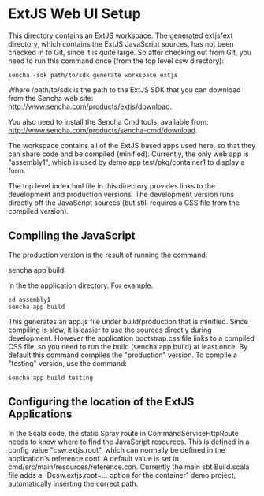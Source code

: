 ExtJS Web UI Setup
==================

This directory contains an ExtJS workspace.  The generated extjs/ext
directory, which contains the ExtJS JavaScript sources, has not been
checked in to Git, since it is quite large.  So after checking out
from Git, you need to run this command once (from the top level csw
directory):

    sencha -sdk path/to/sdk generate workspace extjs

Where /path/to/sdk is the path to the ExtJS SDK that you can download
from the Sencha web site:
http://www.sencha.com/products/extjs/download.

You also need to install the Sencha Cmd tools, available from:
http://www.sencha.com/products/sencha-cmd/download.

The workspace contains all of the ExtJS based apps used here, so that
they can share code and be compiled (minified). Currently, the only
web app is "assembly1", which is used by demo app test/pkg/container1
to display a form.

The top level index.hml file in this directory provides links to the
development and production versions.  The development version runs
directly off the JavaScript sources (but still requires a CSS file
from the compiled version).

Compiling the JavaScript
------------------------

The production version is the result of running the command:

   sencha app build

in the the application directory. For example.

    cd assembly1
    sencha app build

This generates an app.js file under build/production that is minified.
Since compiling is slow, it is easier to use the sources directly
during development.  However the application bootstrap.css file links
to a compiled CSS file, so you need to run the build (sencha app
build) at least once. By default this command compiles the
"production" version.  To compile a "testing" version, use the
command:

    sencha app build testing


Configuring the location of the ExtJS Applications
--------------------------------------------------

In the Scala code, the static Spray route in CommandServiceHttpRoute
needs to know where to find the JavaScript resources. This is defined
in a config value "csw.extjs.root", which can normally be defined in
the application's reference.conf. A default value is set in
cmd/src/main/resources/reference.con.  Currently the main sbt
Build.scala file adds a -Dcsw.extjs.root=... option for the container1
demo project, automatically inserting the correct path.

